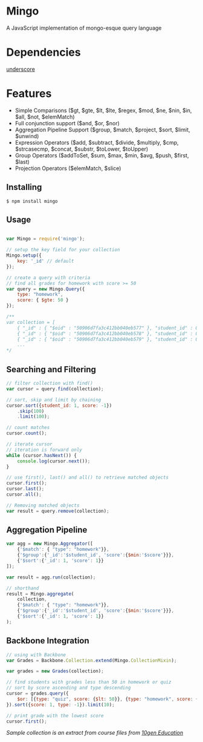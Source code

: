 Mingo
=======
A JavaScript implementation of mongo-esque query language


# Dependencies
[underscore](https://github.com/jashkenas/underscore)

# Features
- Simple Comparisons ($gt, $gte, $lt, $lte, $regex, $mod, $ne, $nin, $in, $all, $not, $elemMatch)
- Full conjunction support ($and, $or, $nor)
- Aggregation Pipeline Support ($group, $match, $project, $sort, $limit, $unwind)
- Expression Operators ($add, $subtract, $divide, $multiply, $cmp, $strcasecmp, $concat, $substr, $toLower, $toUpper)
- Group Operators ($addToSet, $sum, $max, $min, $avg, $push, $first, $last)
- Projection Operators ($elemMatch, $slice)

Installing
------------
    $ npm install mingo

Usage
------
~~~javascript

var Mingo = require('mingo');

// setup the key field for your collection
Mingo.setup({
    key: '_id' // default
});

// create a query with criteria
// find all grades for homework with score >= 50
var query = new Mingo.Query({
    type: "homework",
    score: { $gte: 50 }
});

/**
var collection = [
    { "_id" : { "$oid" : "50906d7fa3c412bb040eb577" }, "student_id" : 0, "type" : "exam", "score" : 54.6535436362647 },
    { "_id" : { "$oid" : "50906d7fa3c412bb040eb578" }, "student_id" : 0, "type" : "quiz", "score" : 31.95004496742112 },
    { "_id" : { "$oid" : "50906d7fa3c412bb040eb579" }, "student_id" : 0, "type" : "homework", "score" : 14.8504576811645 }
    ...
*/
~~~

## Searching and Filtering
~~~javascript
// filter collection with find()
var cursor = query.find(collection);

// sort, skip and limit by chaining
cursor.sort({student_id: 1, score: -1})
    .skip(100)
    .limit(100);

// count matches
cursor.count();

// iterate cursor
// iteration is forward only
while (cursor.hasNext()) {
    console.log(cursor.next());
}

// use first(), last() and all() to retrieve matched objects
cursor.first();
cursor.last();
cursor.all();

// Removing matched objects
var result = query.remove(collection);
~~~

## Aggregation Pipeline
~~~javascript
var agg = new Mingo.Aggregator([
    {'$match': { "type": "homework"}},
    {'$group':{'_id':'$student_id', 'score':{$min:'$score'}}},
    {'$sort':{'_id': 1, 'score': 1}}
]);

var result = agg.run(collection);

// shorthand
result = Mingo.aggregate(
    collection,
    {'$match': { "type": "homework"}},
    {'$group':{'_id':'$student_id', 'score':{$min:'$score'}}},
    {'$sort':{'_id': 1, 'score': 1}}
);
~~~

## Backbone Integration
~~~javascript
// using with Backbone
var Grades = Backbone.Collection.extend(Mingo.CollectionMixin);

var grades = new Grades(collection);

// find students with grades less than 50 in homework or quiz
// sort by score ascending and type descending
cursor = grades.query({
    $or: [{type: "quiz", score: {$lt: 50}}, {type: "homework", score: {$lt: 50}}]
}).sort({score: 1, type: -1}).limit(10);

// print grade with the lowest score
cursor.first();
~~~


*Sample collection is an extract from course files from [10gen Education](https://education.10gen.com/courses/10gen/M101P/2013_April/info)*